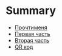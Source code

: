 # Summary

* [Прочтименя](README.md)
* [Первая часть](chapter1.md)
* [Вторая часть](chapter2.md)
* [QR код](chapter3.md)

